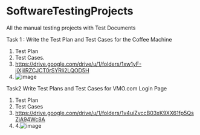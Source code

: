 # SoftwareTestingProjects
All the manual testing projects with Test Documents

Task 1 :
Write the Test Plan and Test Cases for the Coffee Machine
1. Test Plan 
2. Test Cases.
3. https://drive.google.com/drive/u/1/folders/1xw1yF-ijXjilRZCJCT0rSYRli2LQOD5H
4. ![image](https://github.com/user-attachments/assets/0632c4ad-cc5c-4320-bd45-a4bb40a64c51)





Task2
Write Test Plans and Test Cases for VMO.com Login Page 
1. Test Plan
2. Test Cases
3. https://drive.google.com/drive/u/1/folders/1v4uiZvccB03xK9XX61fp5QsZjA94Wc8A
4. 4.![image](https://github.com/user-attachments/assets/9258a8a8-4d20-44e9-b035-aa9bb5c39859)
